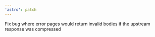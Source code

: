 ```yaml
---
'astro': patch
---
```


Fix bug where error pages would return invalid bodies if the upstream response was compressed
